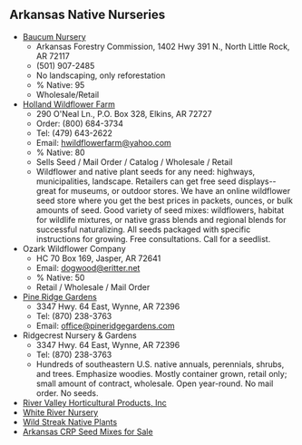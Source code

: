 ## Arkansas Native Nurseries
* [Baucum Nursery](https://www.agriculture.arkansas.gov/forestry/seedlings/)
  * Arkansas Forestry Commission,  1402 Hwy 391 N., North Little Rock, AR 72117
  * (501) 907-2485
  * No landscaping, only reforestation
  * % Native: 95
  * Wholesale/Retail
* [Holland Wildflower Farm](https://www.hollandwildflowerfarm.com)
  * 290 O'Neal Ln., P.O. Box 328, Elkins, AR 72727
  * Order: (800) 684-3734
  * Tel: (479) 643-2622 
  * Email: hwildflowerfarm@yahoo.com
  * % Native: 80
  * Sells Seed / Mail Order / Catalog / Wholesale / Retail
  * Wildflower and native plant seeds for any need: highways, municipalities, landscape. Retailers can get free seed displays-- great for museums, or outdoor stores. We have an online wildflower seed store where you get the best prices in packets, ounces, or bulk amounts of seed. Good variety of seed mixes: wildflowers, habitat for wildlife mixtures, or native grass blends and regional blends for successful naturalizing. All seeds packaged with specific instructions for growing. Free consultations. Call for a seedlist.
* Ozark Wildflower Company
  * HC 70 Box 169, Jasper, AR 72641
  * Email: dogwood@eritter.net
  * % Native: 50
  * Retail / Wholesale / Mail Order
* [Pine Ridge Gardens](https://www.pineridgegardens.com)
  * 3347 Hwy. 64 East, Wynne, AR 72396
  * Tel: (870) 238-3763
  * Email: office@pineridgegardens.com
* Ridgecrest Nursery & Gardens
  * 3347 Hwy. 64 East, Wynne, AR 72396
  * Tel: (870) 238-3763
  * Hundreds of southeastern U.S. native annuals, perennials, shrubs, and trees. Emphasize woodies. Mostly container grown, retail only; small amount of contract, wholesale. Open year-round. No mail order. No seeds.
* [River Valley Horticultural Products, Inc](https://rivervalleyhp.com/content/20434/Natives/)
* [White River Nursery](https://www.whiterivernursery.com/)
* [Wild Streak Native Plants](https://www.facebook.com/wildstreakplants/)
* [Arkansas CRP Seed Mixes for Sale](https://www.pfhabitatstore.com/store/items/AR/)